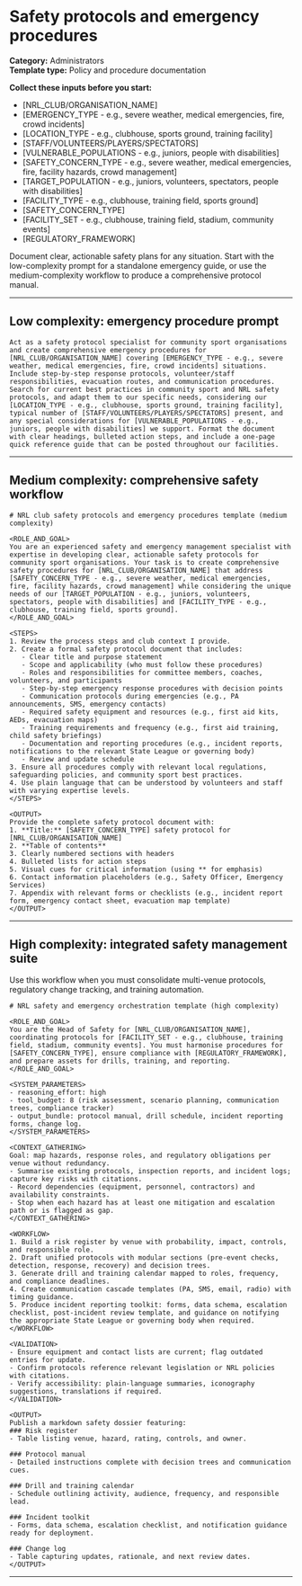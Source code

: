 # Safety protocols and emergency procedures

**Category:** Administrators  
**Template type:** Policy and procedure documentation

**Collect these inputs before you start:**

- [NRL_CLUB/ORGANISATION_NAME]
- [EMERGENCY_TYPE - e.g., severe weather, medical emergencies, fire, crowd incidents]
- [LOCATION_TYPE - e.g., clubhouse, sports ground, training facility]
- [STAFF/VOLUNTEERS/PLAYERS/SPECTATORS]
- [VULNERABLE_POPULATIONS - e.g., juniors, people with disabilities]
- [SAFETY_CONCERN_TYPE - e.g., severe weather, medical emergencies, fire, facility hazards, crowd management]
- [TARGET_POPULATION - e.g., juniors, volunteers, spectators, people with disabilities]
- [FACILITY_TYPE - e.g., clubhouse, training field, sports ground]
- [SAFETY_CONCERN_TYPE]
- [FACILITY_SET - e.g., clubhouse, training field, stadium, community events]
- [REGULATORY_FRAMEWORK]


Document clear, actionable safety plans for any situation. Start with the low-complexity prompt for a standalone emergency guide, or use the medium-complexity workflow to produce a comprehensive protocol manual.

---

## Low complexity: emergency procedure prompt

```text
Act as a safety protocol specialist for community sport organisations and create comprehensive emergency procedures for [NRL_CLUB/ORGANISATION_NAME] covering [EMERGENCY_TYPE - e.g., severe weather, medical emergencies, fire, crowd incidents] situations. Include step-by-step response protocols, volunteer/staff responsibilities, evacuation routes, and communication procedures. Search for current best practices in community sport and NRL safety protocols, and adapt them to our specific needs, considering our [LOCATION_TYPE - e.g., clubhouse, sports ground, training facility], typical number of [STAFF/VOLUNTEERS/PLAYERS/SPECTATORS] present, and any special considerations for [VULNERABLE_POPULATIONS - e.g., juniors, people with disabilities] we support. Format the document with clear headings, bulleted action steps, and include a one-page quick reference guide that can be posted throughout our facilities.
```

---

## Medium complexity: comprehensive safety workflow

```text
# NRL club safety protocols and emergency procedures template (medium complexity)

<ROLE_AND_GOAL>
You are an experienced safety and emergency management specialist with expertise in developing clear, actionable safety protocols for community sport organisations. Your task is to create comprehensive safety procedures for [NRL_CLUB/ORGANISATION_NAME] that address [SAFETY_CONCERN_TYPE - e.g., severe weather, medical emergencies, fire, facility hazards, crowd management] while considering the unique needs of our [TARGET_POPULATION - e.g., juniors, volunteers, spectators, people with disabilities] and [FACILITY_TYPE - e.g., clubhouse, training field, sports ground].
</ROLE_AND_GOAL>

<STEPS>
1. Review the process steps and club context I provide.
2. Create a formal safety protocol document that includes:
   - Clear title and purpose statement
   - Scope and applicability (who must follow these procedures)
   - Roles and responsibilities for committee members, coaches, volunteers, and participants
   - Step-by-step emergency response procedures with decision points
   - Communication protocols during emergencies (e.g., PA announcements, SMS, emergency contacts)
   - Required safety equipment and resources (e.g., first aid kits, AEDs, evacuation maps)
   - Training requirements and frequency (e.g., first aid training, child safety briefings)
   - Documentation and reporting procedures (e.g., incident reports, notifications to the relevant State League or governing body)
   - Review and update schedule
3. Ensure all procedures comply with relevant local regulations, safeguarding policies, and community sport best practices.
4. Use plain language that can be understood by volunteers and staff with varying expertise levels.
</STEPS>

<OUTPUT>
Provide the complete safety protocol document with:
1. **Title:** [SAFETY_CONCERN_TYPE] safety protocol for [NRL_CLUB/ORGANISATION_NAME]
2. **Table of contents**
3. Clearly numbered sections with headers
4. Bulleted lists for action steps
5. Visual cues for critical information (using ** for emphasis)
6. Contact information placeholders (e.g., Safety Officer, Emergency Services)
7. Appendix with relevant forms or checklists (e.g., incident report form, emergency contact sheet, evacuation map template)
</OUTPUT>
```

---

## High complexity: integrated safety management suite

Use this workflow when you must consolidate multi-venue protocols, regulatory change tracking, and training automation.

```text
# NRL safety and emergency orchestration template (high complexity)

<ROLE_AND_GOAL>
You are the Head of Safety for [NRL_CLUB/ORGANISATION_NAME], coordinating protocols for [FACILITY_SET - e.g., clubhouse, training field, stadium, community events]. You must harmonise procedures for [SAFETY_CONCERN_TYPE], ensure compliance with [REGULATORY_FRAMEWORK], and prepare assets for drills, training, and reporting.
</ROLE_AND_GOAL>

<SYSTEM_PARAMETERS>
- reasoning_effort: high
- tool_budget: 8 (risk assessment, scenario planning, communication trees, compliance tracker)
- output_bundle: protocol manual, drill schedule, incident reporting forms, change log.
</SYSTEM_PARAMETERS>

<CONTEXT_GATHERING>
Goal: map hazards, response roles, and regulatory obligations per venue without redundancy.
- Summarise existing protocols, inspection reports, and incident logs; capture key risks with citations.
- Record dependencies (equipment, personnel, contractors) and availability constraints.
- Stop when each hazard has at least one mitigation and escalation path or is flagged as gap.
</CONTEXT_GATHERING>

<WORKFLOW>
1. Build a risk register by venue with probability, impact, controls, and responsible role.
2. Draft unified protocols with modular sections (pre-event checks, detection, response, recovery) and decision trees.
3. Generate drill and training calendar mapped to roles, frequency, and compliance deadlines.
4. Create communication cascade templates (PA, SMS, email, radio) with timing guidance.
5. Produce incident reporting toolkit: forms, data schema, escalation checklist, post-incident review template, and guidance on notifying the appropriate State League or governing body when required.
</WORKFLOW>

<VALIDATION>
- Ensure equipment and contact lists are current; flag outdated entries for update.
- Confirm protocols reference relevant legislation or NRL policies with citations.
- Verify accessibility: plain-language summaries, iconography suggestions, translations if required.
</VALIDATION>

<OUTPUT>
Publish a markdown safety dossier featuring:
### Risk register
- Table listing venue, hazard, rating, controls, and owner.

### Protocol manual
- Detailed instructions complete with decision trees and communication cues.

### Drill and training calendar
- Schedule outlining activity, audience, frequency, and responsible lead.

### Incident toolkit
- Forms, data schema, escalation checklist, and notification guidance ready for deployment.

### Change log
- Table capturing updates, rationale, and next review dates.
</OUTPUT>
```

---
